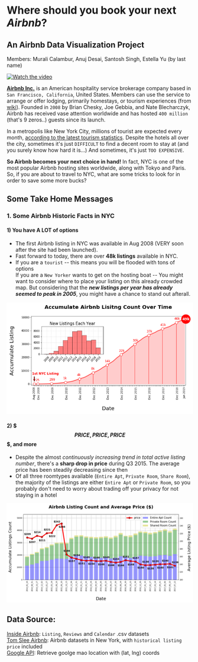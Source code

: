 # Where should you book your next _Airbnb_?
## An Airbnb Data Visualization Project
Members: Murali Calambur, Anuj Desai, Santosh Singh, Estella Yu  (by last name)

[![Watch the video](https://github.com/EstellaYu/Data_Visualization_Airbnb_Hotel/blob/working/Output/Gmaps_Visualization/Animation/airbnb_listing.gif)](https://github.com/EstellaYu/Data_Visualization_Airbnb_Hotel/blob/working/Output/Gmaps_Visualization/Animation/airbnb_listing.gif)

[**Airbnb Inc.**](https://www.airbnb.com/) is an American hospitality service brokerage company based in `San Francisco, California`, United States. Members can use the service to arrange or offer lodging, primarily homestays, or tourism experiences (from [wiki](https://en.wikipedia.org/wiki/Airbnb)). Founded in `2008` by Brian Chesky, Joe Gebbia, and Nate Blecharczyk, Airbnb has received vase attention worldwide and has hosted `400 million` (that's 9 zeros..) guests since its launch.

In a metropolis like New York City, millions of tourist are expected every month, [according to the latest tourism statistics](https://www.nytimes.com/2019/01/16/nyregion/nyc-tourism-record.html). Despite the hotels all over the city, sometimes it's just `DIFFICULT` to find a decent room to stay at (and you surely know how hard it is...) And sometimes, it's just `TOO EXPENSIVE`. 

**So Airbnb becomes your next choice in hand!** In fact, NYC is one of the most popular Airbnb hosting sites worldwide, along with Tokyo and Paris. So, if you are about to travel to NYC, what are some tricks to look for in order to save some more bucks?
## Some Take Home Messages
### 1. Some Airbnb Historic Facts in NYC
####  1) You have A LOT of options
  * The first Airbnb listing in NYC was available in Aug 2008 (VERY soon after the site had been launched). 
  * Fast forward to today, there are over **48k listings** available in NYC.
  * If you are a `tourist` -- this means you will be flooded with tons of options  
    If you are a `New Yorker` wants to get on the hosting boat -- You might want to consider where to place your listing on this already crowded map. But considering that the **_new listings per year has already seemed to peak in 2005_**, you might have a chance to stand out afterall. 


![alt text](https://github.com/EstellaYu/Data_Visualization_Airbnb_Hotel/blob/working/Output/Historic_Accumulate_Listing_Count_ALLTIME.png "Airbnb Listings in NYC")

#### 2) $$$ PRICE, PRICE, PRICE $$$, and more
  * Despite the almost _continuously increasing trend in total active listing number_, there's a **sharp drop in price** during Q3 2015. The average price has been steadily decreasing since then
  * Of all three roomtypes available (`Entire Apt`, `Private Room`, `Share Room`), the majority of the listings are either `Entire Apt` or `Private Room`, so you probably don't need to worry about trading off your privacy for not staying in a hotel  
  
![alt text](https://github.com/EstellaYu/Data_Visualization_Airbnb_Hotel/blob/working/Output/Histroric_Listing_Count_and_Average_Price.png "Airbnb Listings Price in NYC")

## Data Source: 
[Inside Airbnb](http://insideairbnb.com/): `Listing`, `Reviews` and `Calendar` .csv datasets  
[Tom Slee Airbnb](http://tomslee.net/category/airbnb-data): Airbnb datasets in New York, with `historical listing price` included  
[Google API](https://console.developers.google.com): Retrieve goolge mao location with (lat, lng) coords
